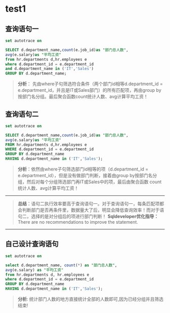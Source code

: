 # test1

## **查询语句一**

```sql
set autotrace on

SELECT d.department_name,count(e.job_id)as "部门总人数",
avg(e.salary)as "平均工资"
from hr.departments d,hr.employees e
where d.department_id = e.department_id
and d.department_name in ('IT','Sales')
GROUP BY d.department_name;
```

> **分析**： 先由where子句筛选符合条件（两个部门id相等d.department_id = e.department_id，并且是IT或Sales部门）的所有匹配项，再由group by按部门名分组。最后聚合函数count统计人数、avg计算平均工资！

## **查询语句二**

```sql
set autotrace on

SELECT d.department_name,count(e.job_id)as "部门总人数",
avg(e.salary)as "平均工资"
FROM hr.departments d,hr.employees e
WHERE d.department_id = e.department_id
GROUP BY d.department_name
HAVING d.department_name in ('IT','Sales');
```

> **分析**：依然由where子句筛选部门id相等的项（d.department_id = e.department_id），但是没有做部门判断，接着由group by按部门名分组，然后对每个分组筛选部门再IT或Sales中的项，最后由聚合函数
count统计人数、avg计算平均工资！
***
> **总结**：语句二执行效率要高于查询语句一。对于查询语句一，每条匹配项都会判断部门是否再条件里，数据量大了后，明显会降低查询效率！而对于语句二，选择的是对分组后的项进行部门判断！
> **Sqldeveloper优化指导：** There are no recommendations to improve the statement.

***

## **自己设计查询语句**

```sql
set autotrace on

select d.department_name, count(*) as "部门总人数",
avg(e.salary) as "平均工资"
from hr.departments d, hr.employees e
where d.department_id = e.department_id
GROUP BY d.department_name
HAVING d.department_name in ('IT','Sales');
```

> **分析**: 统计部门人数的地方直接统计全部的人数即可,因为已经分组并且筛选结束!
